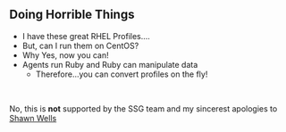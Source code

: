 ## Doing Horrible Things

* I have these great RHEL Profiles....
* But, can I run them on CentOS? <!-- .element: class="fragment" data-fragment-index="0" -->
* Why Yes, now you can! <!-- .element: class="fragment" data-fragment-index="1" -->
* Agents run Ruby and Ruby can manipulate data <!-- .element: class="fragment" data-fragment-index="2" -->
  * Therefore...you can convert profiles on the fly! <!-- .element: class="fragment" data-fragment-index="2" -->

<br/>

No, this is **not** supported by the SSG team and my sincerest apologies to [Shawn Wells](https://github.com/shawndwells)

<!-- .element: class="fragment" -->
